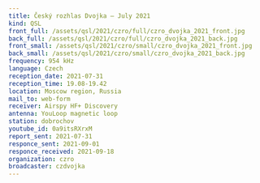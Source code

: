 ```yaml
---
title: Český rozhlas Dvojka — July 2021
kind: QSL
front_full: /assets/qsl/2021/czro/full/czro_dvojka_2021_front.jpg
back_full: /assets/qsl/2021/czro/full/czro_dvojka_2021_back.jpg
front_small: /assets/qsl/2021/czro/small/czro_dvojka_2021_front.jpg
back_small: /assets/qsl/2021/czro/small/czro_dvojka_2021_back.jpg
frequency: 954 kHz
language: Czech
reception_date: 2021-07-31
reception_time: 19.08-19.42
location: Moscow region, Russia
mail_to: web-form
receiver: Airspy HF+ Discovery
antenna: YouLoop magnetic loop
station: dobrochov
youtube_id: 0a9itsRXrxM
report_sent: 2021-07-31
responce_sent: 2021-09-01
responce_received: 2021-09-18
organization: czro
broadcaster: czdvojka
---
```


